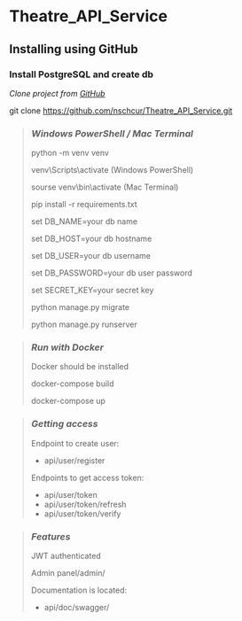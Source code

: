# Theatre_API_Service

## Installing using GitHub

### Install PostgreSQL and create db

*Clone project from [GitHub](https://github.com/nschcur/Theatre_API_Service)*

git clone https://github.com/nschcur/Theatre_API_Service.git

> ### *Windows PowerShell / Mac Terminal*
> python -m venv venv
> 
> venv\Scripts\activate (Windows PowerShell)
> 
> sourse venv\bin\activate (Mac Terminal)
> 
> pip install -r requirements.txt
> 
> set DB_NAME=your db name
> 
> set DB_HOST=your db hostname 
> 
> set DB_USER=your db username
> 
> set DB_PASSWORD=your db user password
> 
> set SECRET_KEY=your secret key
> 
> python manage.py migrate
> 
> python manage.py runserver


> ### *Run with Docker*
> 
> Docker should be installed
> 
> docker-compose build
> 
> docker-compose up


> ### *Getting access*
> 
> Endpoint to create user:
> - api/user/register
> 
> Endpoints to get access token:
> - api/user/token
> - api/user/token/refresh
> - api/user/token/verify


> ### *Features*
> 
> JWT authenticated
> 
> Admin panel/admin/
> 
> Documentation is located:
> - api/doc/swagger/